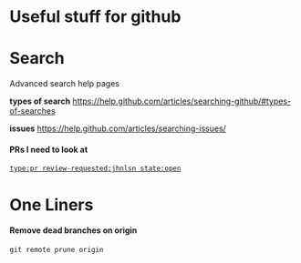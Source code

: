 # Useful stuff for github

# Search

Advanced search help pages

**types of search** https://help.github.com/articles/searching-github/#types-of-searches

**issues** https://help.github.com/articles/searching-issues/

#### PRs I need to look at

[`type:pr review-requested:jhnlsn state:open`](https://github.com/search?utf8=%E2%9C%93&q=type%3Apr+review-requested%3Ajhnlsn+state%3Aopen)


# One Liners

#### Remove dead branches on origin

`git remote prune origin`
